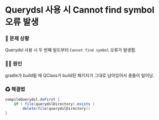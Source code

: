 # Querydsl 사용 시 Cannot find symbol 오류 발생

### 🐛 문제 상황

Querydsl 사용 시 두 번째 빌드부터 `Cannot find symbol` 오류가 발생함.

### 🏴‍☠️ 원인

gradle가 build될 때 QClass가 build된 패키지가 그대로 남아있어서 충돌이 일어남.

### ♻ 해결법

```java
compileQuerydsl.doFirst {
	if ( file(querydslDirectory).exists )
    	delete(file(querydslDirectory))
}
```



